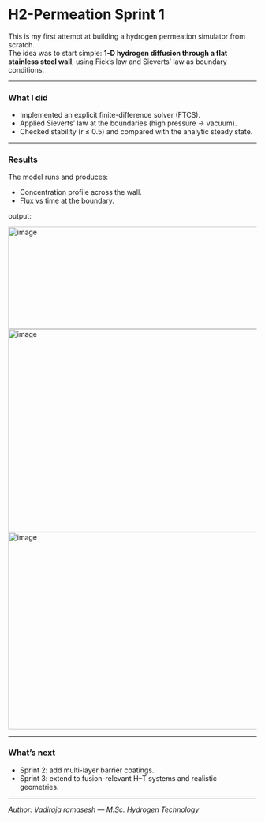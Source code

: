 # H2-Permeation Sprint 1

This is my first attempt at building a hydrogen permeation simulator from scratch.  
The idea was to start simple: **1-D hydrogen diffusion through a flat stainless steel wall**, using Fick’s law and Sieverts’ law as boundary conditions.  

---

### What I did
- Implemented an explicit finite-difference solver (FTCS).
- Applied Sieverts’ law at the boundaries (high pressure → vacuum).
- Checked stability (r ≤ 0.5) and compared with the analytic steady state.

---

### Results
The model runs and produces:
- Concentration profile across the wall.
- Flux vs time at the boundary.

 output:

<img width="697" height="207" alt="image" src="https://github.com/user-attachments/assets/230f84dc-0a92-4c90-9e5a-4dd14ba2eebc" />
<img width="553" height="412" alt="image" src="https://github.com/user-attachments/assets/ab54f49a-0030-48f5-824f-a54b70275c13" />
<img width="545" height="400" alt="image" src="https://github.com/user-attachments/assets/76fd2525-9fe1-4717-b9ff-aba8edb33232" />





---

### What’s next
- Sprint 2: add multi-layer barrier coatings.  
- Sprint 3: extend to fusion-relevant H–T systems and realistic geometries.  

---

*Author: Vadiraja ramasesh — M.Sc. Hydrogen Technology*

